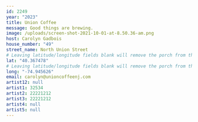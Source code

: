 ```yaml
---
id: 2249
year: "2023"
title: Union Coffee
message: Good things are brewing.
image: /uploads/screen-shot-2021-10-01-at-8.50.36-am.png
host: Carolyn Gadbois
house_number: "49"
street_name: North Union Street
# Leaving latitude/longitude fields blank will remove the porch from the Porchfest map.
lat: "40.367478"
# Leaving latitude/longitude fields blank will remove the porch from the Porchfest map.
long: "-74.945626"
email: carolyn@unioncoffeenj.com
artist12: null
artist1: 32534
artist2: 22221212
artist3: 22221212
artist4: null
artist5: null
---
```

